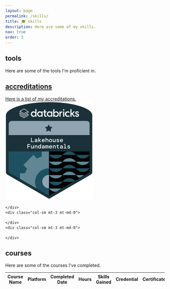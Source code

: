 ```yaml
---
layout: page
permalink: /skills/
title: 🎓 skills
description: Here are some of my skills.
nav: true
order: 5
---
```


<div class="projects">
<h2 class="category">tools</h2>
  Here are some of the tools I'm proficient in.
  <div class="row mt-3">
    <div class="col-sm mt-3 mt-md-0">
      <a href="/assets/img/skills/python.png" target="_blank">
      <a href="/assets/img/skills/sklearn.png" target="_blank">
      <a href="/assets/img/skills/docker.png" target="_blank">
      <a href="/assets/img/skills/neo4j.png" target="_blank">
    </div>
    <div class="col-sm mt-3 mt-md-0">
      <a href="/assets/img/skills/databricks.png" target="_blank">
      <a href="/assets/img/skills/tensorflow.png" target="_blank">
      <a href="/assets/img/skills/git.png" target="_blank">
      <a href="/assets/img/skills/spacy.png" target="_blank">
    </div>
    <div class="col-sm mt-3 mt-md-0">
      <a href="/assets/img/skills/pandas.png" target="_blank">
      <a href="/assets/img/skills/pytorch.png" target="_blank">
      <a href="/assets/img/skills/plotly.png" target="_blank">
      <a href="/assets/img/skills/shap.png" target="_blank">
    </div>
    <div class="col-sm mt-3 mt-md-0">
      <a href="/assets/img/skills/mlflow.png" target="_blank">
      <a href="/assets/img/skills/transformers.png" target="_blank">
      <a href="/assets/img/skills/spark.png" target="_blank">
    </div>
</div>
<h2 class="category">accreditations</h2>
  Here is a list of my accreditations.
  <div class="row mt-3">
    <div class="col-sm mt-3 mt-md-0">
      <a href="https://credentials.databricks.com/55fb7987-70cc-4296-802c-58a4924c76c2#gs.yqniy9" target="_blank">
        <img src="/assets/img/skills/lakehouse_fundamentals.png">
      </a>
    </div>
    <div class="col-sm mt-3 mt-md-0">
      
    </div>
    <div class="col-sm mt-3 mt-md-0">
      
    </div>
    <div class="col-sm mt-3 mt-md-0">
      
    </div>
</div>
<h2 class="category">courses</h2>
  Here are some of the courses I've completed.
  <table
  data-click-to-select="false"
  data-height="780"
  data-pagination="true"
  data-search="true"
  data-toggle="table"
  data-url="{{ '/assets/json/courses.json' | relative_url }}">
  <thead>
    <tr>
      <th data-field="name" data-halign="left" data-align="left" data-sortable="true">Course Name</th>
      <th data-field="platform" data-halign="center" data-align="center" data-sortable="true">Platform</th>
      <th data-field="date" data-halign="center" data-align="center" data-sortable="true">Completed Date</th>
      <th data-field="hours" data-halign="center" data-align="center" data-sortable="true">Hours</th>
      <th data-field="skills" data-halign="left" data-align="left" data-sortable="true">Skills Gained</th>
      <th data-field="credential" data-halign="center" data-align="center" data-sortable="true">Credential</th>
      <th data-field="certificate" data-halign="center" data-align="center" data-sortable="true">Certificate</th>
    </tr>
  </thead>
</table>
</div>

